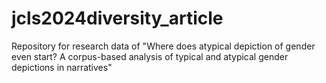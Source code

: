 # jcls2024diversity_article
Repository for research data of "Where does atypical depiction of gender even start? A corpus-based analysis of typical and atypical gender depictions in narratives"

